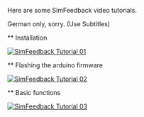 Here are some SimFeedback video tutorials.

German only, sorry. (Use Subtitles)

** Installation

[![SimFeedback Tutorial 01](https://img.youtube.com/vi/C3OFxPr_RTA/0.jpg)](https://www.youtube.com/watch?v=C3OFxPr_RTA)

** Flashing the arduino firmware

[![SimFeedback Tutorial 02](https://img.youtube.com/vi/s1MtTQjDxds/0.jpg)](https://www.youtube.com/watch?v=s1MtTQjDxds)

** Basic functions

[![SimFeedback Tutorial 03](https://img.youtube.com/vi/g0zS0dfJyBw/0.jpg)](https://www.youtube.com/watch?v=g0zS0dfJyBw)